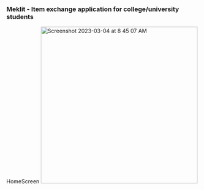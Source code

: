 ### Meklit - Item exchange application for college/university students

HomeScreen
<img width="409" alt="Screenshot 2023-03-04 at 8 45 07 AM" src="https://user-images.githubusercontent.com/75031127/222969589-f5428e60-b1b0-4f9c-9af7-c2a96147d8f7.png">
